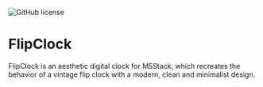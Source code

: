 ![GitHub license](https://img.shields.io/badge/MIT-blue?style=flat-square&label=License)

# FlipClock


FlipClock is an aesthetic digital clock for M5Stack, which recreates the behavior of a vintage flip clock with a modern, clean and minimalist design.
